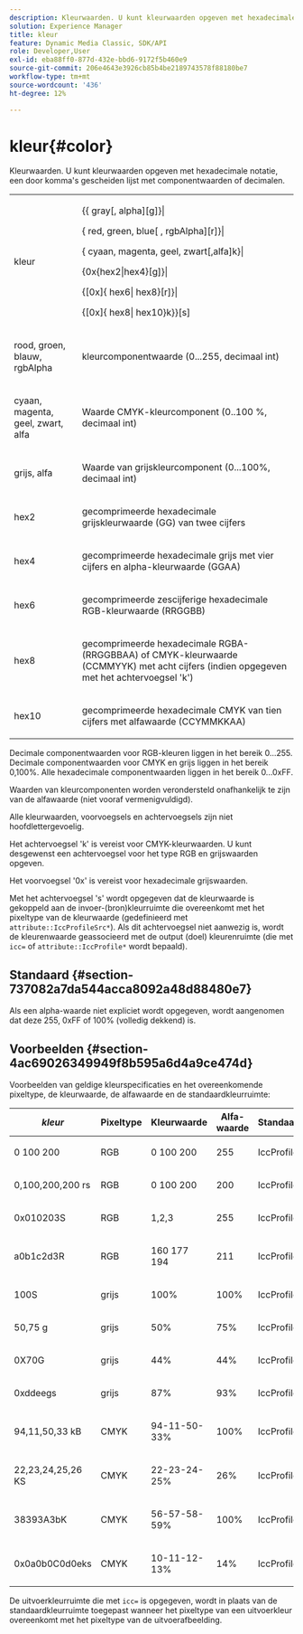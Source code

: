 ```yaml
---
description: Kleurwaarden. U kunt kleurwaarden opgeven met hexadecimale notatie, een door komma's gescheiden lijst met componentwaarden of decimalen.
solution: Experience Manager
title: kleur
feature: Dynamic Media Classic, SDK/API
role: Developer,User
exl-id: eba88ff0-877d-432e-bbd6-9172f5b460e9
source-git-commit: 206e4643e3926cb85b4be2189743578f88180be7
workflow-type: tm+mt
source-wordcount: '436'
ht-degree: 12%

---
```


# kleur{#color}

Kleurwaarden. U kunt kleurwaarden opgeven met hexadecimale notatie, een door komma&#39;s gescheiden lijst met componentwaarden of decimalen.

<table id="simpletable_9EBE66066E854ABE978F8F7ADC66BDE3"> 
 <tr class="strow"> 
  <td class="stentry"> <p><span class="codeph"> <span class="varname"> kleur</span> </span> </p></td> 
  <td class="stentry"> <p> <span class="codeph">{{<span class="varname"> gray</span>[,<span class="varname"> alpha</span>][g]}|</span> </p> <p> <span class="codeph"> {<span class="varname"> red</span>,<span class="varname"> green</span>,<span class="varname"> blue</span>[ ,<span class="varname"> rgbAlpha</span>][r]}|</span> </p> <p> <span class="codeph"> {<span class="varname"> cyaan</span>,  <span class="varname"> magenta</span>,  <span class="varname"> geel</span>,  <span class="varname"> zwart</span>[,alfa]k}|</span> </p> <p> <span class="codeph"> {0x{hex2|hex4}[g]}|</span> </p> <p> <span class="codeph">{[0x]{<span class="varname"> hex6</span>|<span class="varname"> hex8</span>}[r]}|</span> </p> <p> <span class="codeph"> {[0x]{<span class="varname"> hex8</span>|<span class="varname"> hex10</span>}k}}[s]</span> </p> </td> 
 </tr> 
 <tr class="strow"> 
  <td class="stentry"> <p><span class="codeph"> <span class="varname"> rood</span>,  <span class="varname"> groen</span>,  <span class="varname"> blauw</span>,  <span class="varname"> rgbAlpha</span></span> </p> </td> 
  <td class="stentry"> <p>kleurcomponentwaarde (0...255, decimaal int) </p> </td> 
 </tr> 
 <tr class="strow"> 
  <td class="stentry"> <p><span class="codeph"> <span class="varname"> cyaan</span>,  <span class="varname"> magenta</span>,  <span class="varname"> geel</span>,  <span class="varname"> zwart</span>,  <span class="varname"> alfa</span></span> </p></td> 
  <td class="stentry"> <p>Waarde CMYK-kleurcomponent (0..100 %, decimaal int) </p></td> 
 </tr> 
 <tr class="strow"> 
  <td class="stentry"> <p><span class="codeph"> <span class="varname"> grijs</span>,  <span class="varname"> alfa</span></span> </p> </td> 
  <td class="stentry"> <p>Waarde van grijskleurcomponent (0...100%, decimaal int) </p> </td> 
 </tr> 
 <tr class="strow"> 
  <td class="stentry"> <p><span class="codeph"> <span class="varname"> hex2</span> </span> </p></td> 
  <td class="stentry"> <p>gecomprimeerde hexadecimale grijskleurwaarde (GG) van twee cijfers </p></td> 
 </tr> 
 <tr class="strow"> 
  <td class="stentry"> <p><span class="codeph"> <span class="varname"> hex4</span> </span> </p> </td> 
  <td class="stentry"> <p>gecomprimeerde hexadecimale grijs met vier cijfers en alpha-kleurwaarde (GGAA) </p> </td> 
 </tr> 
 <tr class="strow"> 
  <td class="stentry"> <p><span class="codeph"> <span class="varname"> hex6</span> </span> </p> </td> 
  <td class="stentry"> <p>gecomprimeerde zescijferige hexadecimale RGB-kleurwaarde (RRGGBB) </p></td> 
 </tr> 
 <tr class="strow"> 
  <td class="stentry"> <p><span class="codeph"> <span class="varname"> hex8</span> </span> </p> </td> 
  <td class="stentry"> <p>gecomprimeerde hexadecimale RGBA- (RRGGBBAA) of CMYK-kleurwaarde (CCMMYYK) met acht cijfers (indien opgegeven met het achtervoegsel 'k') </p></td> 
 </tr> 
 <tr class="strow"> 
  <td class="stentry"> <p><span class="codeph"> <span class="varname"> hex10</span> </span> </p></td> 
  <td class="stentry"> <p>gecomprimeerde hexadecimale CMYK van tien cijfers met alfawaarde (CCYMMKKAA) </p> </td> 
 </tr> 
</table>

Decimale componentwaarden voor RGB-kleuren liggen in het bereik 0...255. Decimale componentwaarden voor CMYK en grijs liggen in het bereik 0,100%. Alle hexadecimale componentwaarden liggen in het bereik 0...0xFF.

Waarden van kleurcomponenten worden verondersteld onafhankelijk te zijn van de alfawaarde (niet vooraf vermenigvuldigd).

Alle kleurwaarden, voorvoegsels en achtervoegsels zijn niet hoofdlettergevoelig.

Het achtervoegsel &#39;k&#39; is vereist voor CMYK-kleurwaarden. U kunt desgewenst een achtervoegsel voor het type RGB en grijswaarden opgeven.

Het voorvoegsel &#39;0x&#39; is vereist voor hexadecimale grijswaarden.

Met het achtervoegsel &#39;s&#39; wordt opgegeven dat de kleurwaarde is gekoppeld aan de invoer-(bron)kleurruimte die overeenkomt met het pixeltype van de kleurwaarde (gedefinieerd met `attribute::IccProfileSrc*`). Als dit achtervoegsel niet aanwezig is, wordt de kleurenwaarde geassocieerd met de output (doel) kleurenruimte (die met `icc=` of `attribute::IccProfile*` wordt bepaald).

## Standaard {#section-737082a7da544acca8092a48d88480e7}

Als een alpha-waarde niet expliciet wordt opgegeven, wordt aangenomen dat deze 255, 0xFF of 100% (volledig dekkend) is.

## Voorbeelden {#section-4ac69026349949f8b595a6d4a9ce474d}

Voorbeelden van geldige kleurspecificaties en het overeenkomende pixeltype, de kleurwaarde, de alfawaarde en de standaardkleurruimte:

<table id="table_1539E74A1EC545F1B5398D86A27079D1"> 
 <thead> 
  <tr> 
   <th class="entry"> <b> <i>kleur</i> </b> </th> 
   <th class="entry"> <b>Pixeltype</b> </th> 
   <th class="entry"> <b>Kleurwaarde</b> </th> 
   <th class="entry"> <b>Alfa-waarde</b> </th> 
   <th class="entry"> <b>Standaardkleurruimte  </b> </th> 
  </tr> 
 </thead>
 <tbody> 
  <tr> 
   <td> <p>0 100 200 </p> </td> 
   <td> <p>RGB </p> </td> 
   <td> <p>0 100 200 </p> </td> 
   <td> <p>255 </p> </td> 
   <td> <p> <span class="codeph"> IccProfileRgb</span> </p> </td> 
  </tr> 
  <tr> 
   <td> <p>0,100,200,200 rs </p> </td> 
   <td> <p>RGB </p> </td> 
   <td> <p>0 100 200 </p> </td> 
   <td> <p>200 </p> </td> 
   <td> <p> <span class="codeph"> IccProfileSrcRgb</span> </p> </td> 
  </tr> 
  <tr> 
   <td> <p>0x010203S </p> </td> 
   <td> <p>RGB </p> </td> 
   <td> <p>1,2,3 </p> </td> 
   <td> <p>255 </p> </td> 
   <td> <p> <span class="codeph"> IccProfileSrcRgb</span> </p> </td> 
  </tr> 
  <tr> 
   <td> <p>a0b1c2d3R </p> </td> 
   <td> <p>RGB </p> </td> 
   <td> <p>160 177 194 </p> </td> 
   <td> <p>211 </p> </td> 
   <td> <p> <span class="codeph"> IccProfileRgb</span> </p> </td> 
  </tr> 
  <tr> 
   <td> <p>100S </p> </td> 
   <td> <p>grijs </p> </td> 
   <td> <p>100% </p> </td> 
   <td> <p>100% </p> </td> 
   <td> <p> <span class="codeph"> IccProfileSrcGray</span> </p> </td> 
  </tr> 
  <tr> 
   <td> <p>50,75 g </p> </td> 
   <td> <p>grijs </p> </td> 
   <td> <p>50% </p> </td> 
   <td> <p>75% </p> </td> 
   <td> <p> <span class="codeph"> IccProfileGray</span> </p> </td> 
  </tr> 
  <tr> 
   <td> <p>0X70G </p> </td> 
   <td> <p>grijs </p> </td> 
   <td> <p>44% </p> </td> 
   <td> <p>44% </p> </td> 
   <td> <p> <span class="codeph"> IccProfileGray</span> </p> </td> 
  </tr> 
  <tr> 
   <td> <p>0xddeegs </p> </td> 
   <td> <p>grijs </p> </td> 
   <td> <p>87% </p> </td> 
   <td> <p>93% </p> </td> 
   <td> <p> <span class="codeph"> IccProfileSrcGray  </span> </p> </td> 
  </tr> 
  <tr> 
   <td> <p>94,11,50,33 kB </p> </td> 
   <td> <p>CMYK </p> </td> 
   <td> <p>94-11-50-33% </p> </td> 
   <td> <p>100% </p> </td> 
   <td> <p> <span class="codeph"> IccProfileCmyk</span> </p> </td> 
  </tr> 
  <tr> 
   <td> <p>22,23,24,25,26 KS </p> </td> 
   <td> <p>CMYK </p> </td> 
   <td> <p>22-23-24-25% </p> </td> 
   <td> <p>26% </p> </td> 
   <td> <p> <span class="codeph"> IccProfileSrcCmyk</span> </p> </td> 
  </tr> 
  <tr> 
   <td> <p>38393A3bK </p> </td> 
   <td> <p>CMYK </p> </td> 
   <td> <p>56-57-58-59% </p> </td> 
   <td> <p>100% </p> </td> 
   <td> <p> <span class="codeph"> IccProfileCmyk</span> </p> </td> 
  </tr> 
  <tr> 
   <td> <p>0x0a0b0C0d0eks </p> </td> 
   <td> <p>CMYK </p> </td> 
   <td> <p>10-11-12-13% </p> </td> 
   <td> <p>14% </p> </td> 
   <td> <p> <span class="codeph"> IccProfileSrcCmyk</span> </p> </td> 
  </tr> 
 </tbody> 
</table>

De uitvoerkleurruimte die met `icc=` is opgegeven, wordt in plaats van de standaardkleurruimte toegepast wanneer het pixeltype van een uitvoerkleur overeenkomt met het pixeltype van de uitvoerafbeelding.
